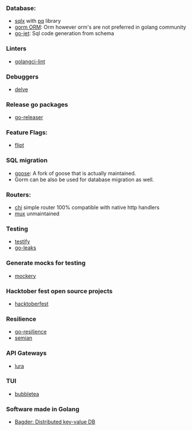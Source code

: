 ### Database:
- [sqlx](https://github.com/jmoiron/sqlx) with [pq](pqhttps://github.com/lib/pq) library
- [gorm ORM](https://github.com/go-gorm/gorm): Orm however orm's are not preferred in golang community
- [go-jet](https://github.com/go-jet/jet): Sql code generation from schema

### Linters
- [golangci-lint](https://github.com/golangci/golangci-lint)

### Debuggers
- [delve](https://github.com/go-delve/delve)

### Release go packages
- [go-releaser](https://github.com/goreleaser/goreleaser)

### Feature Flags:
- [flipt](https://github.com/flipt-io/flipt)

### SQL migration
- [goose](https://github.com/pressly/goose): A fork of goose that is actually maintained.
- Gorm can be also be used for database migration as well.

### Routers:
- [chi](https://github.com/go-chi/chi) simple router 100% compatible with native http handlers
- [mux](https://github.com/gorilla/mux) unmaintained

### Testing
- [testify](https://github.com/stretchr/testify)
- [go-leaks](https://github.com/uber-go/goleak)

### Generate mocks for testing
- [mockery](https://github.com/vektra/mockery)

### Hacktober fest open source projects
- [hacktoberfest](https://github.com/topics/hacktoberfest?l=go&o=desc&s=updated)

### Resilience
- [go-resilience](https://github.com/eapache/go-resiliency)
- [semian](https://github.com/Shopify/semian)

### API Gateways
- [lura](https://github.com/luraproject/lura)

### TUI
- [bubbletea](https://github.com/charmbracelet/bubbletea)

### Software made in Golang
* [Bagder: Distributed key-value DB](https://github.com/dgraph-io/badger)
